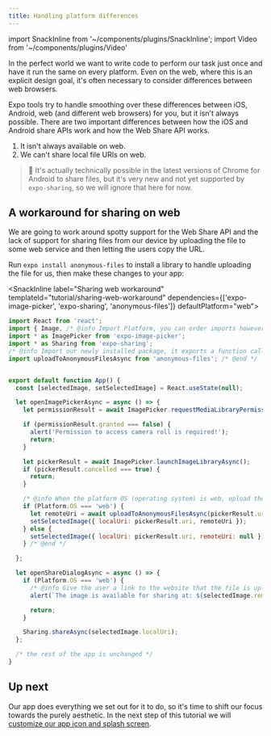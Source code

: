 ```yaml
---
title: Handling platform differences
---
```


import SnackInline from '~/components/plugins/SnackInline';
import Video from '~/components/plugins/Video'

In the perfect world we want to write code to perform our task just once and have it run the same on every platform. Even on the web, where this is an explicit design goal, it's often necessary to consider differences between web browsers.

Expo tools try to handle smoothing over these differences between iOS, Android, web (and different web browsers) for you, but it isn't always possible. There are two important differences between how the iOS and Android share APIs work and how the Web Share API works.

1. It isn't always available on web.
2. We can't share local file URIs on web.

> 🤥 It's actually technically possible in the latest versions of Chrome for Android to share files, but it's very new and not yet supported by `expo-sharing`, so we will ignore that here for now.

## A workaround for sharing on web

We are going to work around spotty support for the Web Share API and the lack of support for sharing files from our device by uploading the file to some web service and then letting the users copy the URL.

Run `expo install anonymous-files` to install a library to handle uploading the file for us, then make these changes to your app:

<SnackInline label="Sharing web workaround" templateId="tutorial/sharing-web-workaround" dependencies={['expo-image-picker', 'expo-sharing', 'anonymous-files']} defaultPlatform="web">

<!-- prettier-ignore -->
```js
import React from 'react';
import { Image, /* @info Import Platform, you can order imports however you like, here we did it alphabetically. */Platform,/* @end */ StyleSheet, Text, TouchableOpacity, View } from 'react-native';
import * as ImagePicker from 'expo-image-picker';
import * as Sharing from 'expo-sharing';
/* @info Import our newly installed package, it exports a function called uploadToAnonymousFilesAsync */
import uploadToAnonymousFilesAsync from 'anonymous-files'; /* @end */


export default function App() {
  const [selectedImage, setSelectedImage] = React.useState(null);

  let openImagePickerAsync = async () => {
    let permissionResult = await ImagePicker.requestMediaLibraryPermissionsAsync();

    if (permissionResult.granted === false) {
      alert('Permission to access camera roll is required!');
      return;
    }

    let pickerResult = await ImagePicker.launchImageLibraryAsync();
    if (pickerResult.cancelled === true) {
      return;
    }

    /* @info When the platform OS (operating system) is web, upload the file and set the remoteUri */
    if (Platform.OS === 'web') {
      let remoteUri = await uploadToAnonymousFilesAsync(pickerResult.uri);
      setSelectedImage({ localUri: pickerResult.uri, remoteUri });
    } else {
      setSelectedImage({ localUri: pickerResult.uri, remoteUri: null });
    } /* @end */

  };

  let openShareDialogAsync = async () => {
    if (Platform.OS === 'web') {
      /* @info Give the user a link to the website that the file is uploaded to */
      alert(`The image is available for sharing at: ${selectedImage.remoteUri}`);/* @end */

      return;
    }

    Sharing.shareAsync(selectedImage.localUri);
  };

  /* the rest of the app is unchanged */
}
```

</SnackInline>

## Up next

Our app does everything we set out for it to do, so it's time to shift our focus towards the purely aesthetic. In the next step of this tutorial we will [customize our app icon and splash screen](../tutorial/configuration.md).
